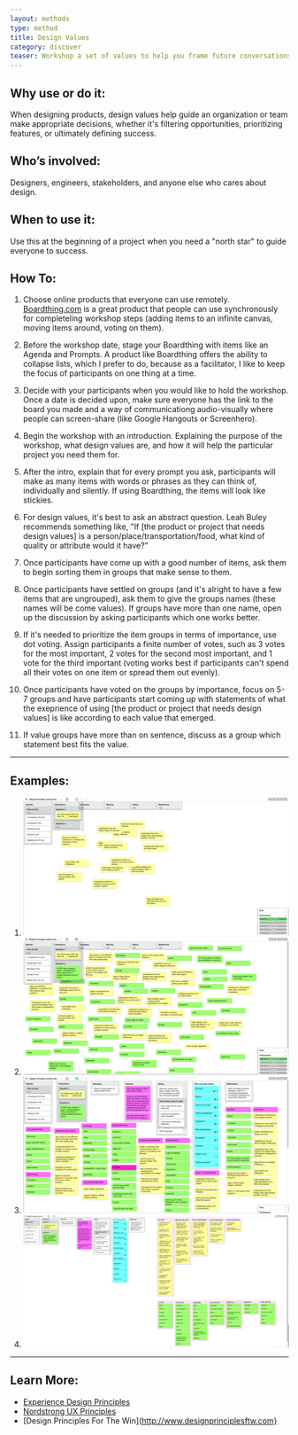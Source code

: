 ```yaml
---
layout: methods
type: method
title: Design Values
category: discover
teaser: Workshop a set of values to help you frame future conversations around product success.
---
```



## Why use or do it:

When designing products, design values help guide an organization or team make appropriate decisions, whether it's filtering opportunities, prioritizing features, or ultimately defining success.

## Who’s involved:

Designers, engineers, stakeholders, and anyone else who cares about design.

## When to use it:

Use this at the beginning of a project when you need a "north star" to guide everyone to success.

## How To:

1. Choose online products that everyone can use remotely. [Boardthing.com](http://boardthing.com/) is a great product that people can use synchronously for completeling workshop steps (adding items to an infinite canvas, moving items around, voting on them).

2. Before the workshop date, stage your Boardthing with items like an Agenda and Prompts. A product like Boardthing offers the ability to collapse lists, which I prefer to do, because as a facilitator, I like to keep the focus of participants on one thing at a time.

3. Decide with your participants when you would like to hold the workshop. Once a date is decided upon, make sure everyone has the link to the board you made and a way of communicationg audio-visually where people can screen-share (like Google Hangouts or Screenhero).

4. Begin the workshop with an introduction. Explaining the purpose of the workshop, what design values are, and how it will help the particular project you need them for.

5. After the intro, explain that for every prompt you ask, participants will make as many items with words or phrases as they can think of, individually and silently. If using Boardthing, the items will look like stickies.

6. For design values, it's best to ask an abstract question. Leah Buley recommends something like, "If [the product or project that needs design values] is a person/place/transportation/food, what kind of quality or attribute would it have?"

7. Once participants have come up with a good number of items, ask them to begin sorting them in groups that make sense to them.

8. Once participants have settled on groups (and it's alright to have a few items that are ungrouped), ask them to give the groups names (these names will be come values). If groups have more than one name, open up the discussion by asking participants which one works better.

9. If it's needed to prioritize the item groups in terms of importance, use dot voting. Assign participants a finite number of votes, such as 3 votes for the most important, 2 votes for the second most important, and 1 vote for the third important (voting works best if participants can't spend all their votes on one item or spread them out evenly).

10. Once participants have voted on the groups by importance, focus on 5-7 groups and have participants start coming up with statements of what the exeprience of using [the product or project that needs design values] is like according to each value that emerged.

11. If value groups have more than on sentence, discuss as a group which statement best fits the value.

---

## Examples:

1. ![design values words with Board Thing](/img/methods/dv1.png)
2. ![design values words and dot voting with Board Thing](/img/methods/dv2.png)
3. ![design values words and clustering with Board Thing](/img/methods/dv3.png)
4. ![design values words refined with Board Thing](/img/methods/dv4.png)

---

## Learn More:

* [Experience Design Principles](https://uxthink.wordpress.com/2011/02/01/expereince-design-principles/)
* [Nordstrong UX Principles](http://www.justinmarxdesign.com/nordstrom-ux-principles)
* [Design Principles For The Win](http://www.designprinciplesftw.com}

